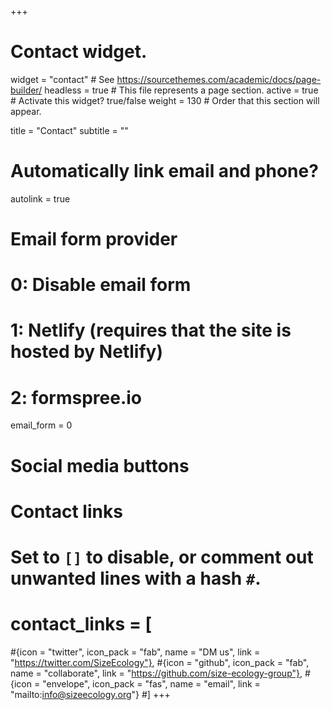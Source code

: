 +++
# Contact widget.
widget = "contact"  # See https://sourcethemes.com/academic/docs/page-builder/
headless = true  # This file represents a page section.
active = true  # Activate this widget? true/false
weight = 130  # Order that this section will appear.

title = "Contact"
subtitle = ""

# Automatically link email and phone?
autolink = true

# Email form provider
#   0: Disable email form
#   1: Netlify (requires that the site is hosted by Netlify)
#   2: formspree.io
email_form = 0

# Social media buttons
# Contact links
#   Set to `[]` to disable, or comment out unwanted lines with a hash `#`.
# contact_links = [
#{icon = "twitter", icon_pack = "fab", name = "DM us", link = "https://twitter.com/SizeEcology"},
#{icon = "github", icon_pack = "fab", name = "collaborate", link = "https://github.com/size-ecology-group"},
#{icon = "envelope", icon_pack = "fas", name = "email", link = "mailto:info@sizeecology.org"}
#]
+++

